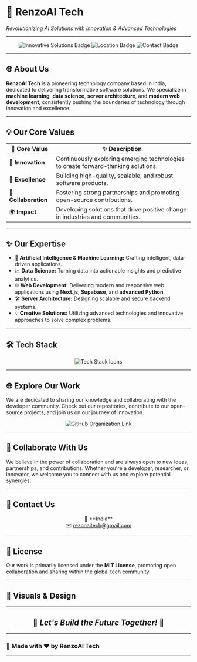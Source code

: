 # 🚀 **RenzoAl Tech**  
*Revolutionizing AI Solutions with Innovation & Advanced Technologies*  

---

<p align="center">
    <img src="https://img.shields.io/badge/Innovative%20Solutions-AI%20%7C%20ML%20%7C%20Web%20Development-blueviolet?style=for-the-badge" alt="Innovative Solutions Badge"/>
    <img src="https://img.shields.io/badge/Location-India-ff69b4?style=for-the-badge" alt="Location Badge"/>
    <img src="https://img.shields.io/badge/Contact-rezonaitech@gmail.com-orange?style=for-the-badge" alt="Contact Badge"/>
</p>  

---

## 🌐 **About Us**  
**RenzoAl Tech** is a pioneering technology company based in India, dedicated to delivering transformative software solutions. We specialize in **machine learning**, **data science**, **server architecture**, and **modern web development**, consistently pushing the boundaries of technology through innovation and excellence.  

---

## 💡 **Our Core Values**  

| 🌟 **Core Value**          | ✨ **Description**                                                              |  
|----------------------------|-------------------------------------------------------------------------------|  
| 🚀 **Innovation**          | Continuously exploring emerging technologies to create forward-thinking solutions. |  
| 🧠 **Excellence**          | Building high-quality, scalable, and robust software products.                |  
| 🤝 **Collaboration**       | Fostering strong partnerships and promoting open-source contributions.         |  
| 🌍 **Impact**              | Developing solutions that drive positive change in industries and communities. |  

---

## ✨ **Our Expertise**  

- 🧠 **Artificial Intelligence & Machine Learning:** Crafting intelligent, data-driven applications.  
- 📈 **Data Science:** Turning data into actionable insights and predictive analytics.  
- 🌐 **Web Development:** Delivering modern and responsive web applications using **Next.js**, **Supabase**, and **advanced Python**.  
- 🛠 **Server Architecture:** Designing scalable and secure backend systems.  
- 💡 **Creative Solutions:** Utilizing advanced technologies and innovative approaches to solve complex problems.  

---

## 🛠 **Tech Stack**  

<p align="center">
    <img src="https://skillicons.dev/icons?i=nextjs,python,supabase,js,html,css,git,github" alt="Tech Stack Icons"/>
</p>  

---

## 🌐 **Explore Our Work**  
We are dedicated to sharing our knowledge and collaborating with the developer community. Check out our repositories, contribute to our open-source projects, and join us on our journey of innovation.  

<p align="center">
    <a href="https://github.com/RezonAi-Tech">
        <img src="https://img.shields.io/badge/GitHub%20Organization-Visit%20Now-000000?style=for-the-badge&logo=github" alt="GitHub Organization Link"/>
    </a>
</p>  

---

## 🤝 **Collaborate With Us**  
We believe in the power of collaboration and are always open to new ideas, partnerships, and contributions. Whether you're a developer, researcher, or innovator, we welcome you to connect with us and explore potential synergies.  

---

## 📧 **Contact Us**  

<p align="center">
    📍 **India**  
    <br>
    ✉️ <a href="mailto:rezonaitech@gmail.com">rezonaitech@gmail.com</a>  
</p>  

---

## 📜 **License**  
Our work is primarily licensed under the **MIT License**, promoting open collaboration and sharing within the global tech community.  

---

## 🎨 **Visuals & Design**  
<p align="center">
   
---

<h2 align="center">🚀 <i>Let's Build the Future Together!</i> 🚀</h2>  

---

### 💫 **Made with ❤️ by RenzoAl Tech**  

---

